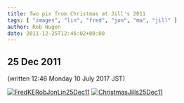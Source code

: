```yaml
---
title: Two pix from Christmas at Jill's 2011
tags: [ "images", "lin", "fred", "jon", "ma", "jill" ]
author: Rob Nugen
date: 2011-12-25T12:46:02+09:00
---
```


## 25 Dec 2011

(written 12:46 Monday 10 July 2017 JST)

[![FredKERobJonLin25Dec11](//b.robnugen.com/peeps/Ma/2011/Christmas/thumbs/FredKERobJonLin25Dec11.jpg)](//b.robnugen.com/peeps/Ma/2011/Christmas/FredKERobJonLin25Dec11.jpg)
[![ChristmasJills25Dec11](//b.robnugen.com/peeps/Ma/2011/Christmas/thumbs/ChristmasJills25Dec11.jpg)](//b.robnugen.com/peeps/Ma/2011/Christmas/ChristmasJills25Dec11.jpg)
